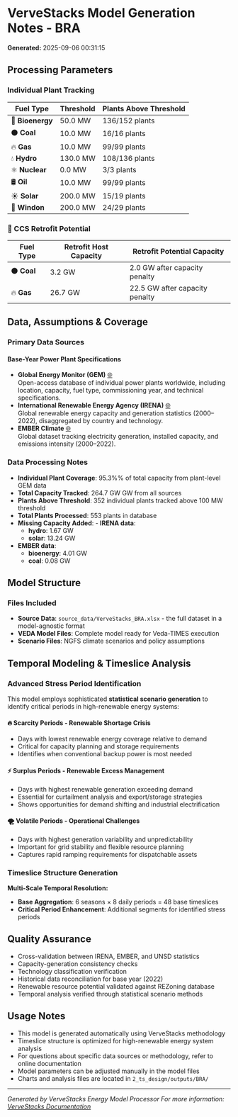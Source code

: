 # VerveStacks Model Generation Notes - BRA
**Generated:** 2025-09-06 00:31:15


## Processing Parameters

### Individual Plant Tracking
| **Fuel Type** | **Threshold** | **Plants Above Threshold** |
|---------------|---------------|---------------------------|
| 🌱 **Bioenergy** | 50.0 MW | 136/152 plants |
| ⚫ **Coal** | 10.0 MW | 16/16 plants |
| 🔥 **Gas** | 10.0 MW | 99/99 plants |
| 💧 **Hydro** | 130.0 MW | 108/136 plants |
| ⚛️ **Nuclear** | 0.0 MW | 3/3 plants |
| 🛢️ **Oil** | 10.0 MW | 99/99 plants |
| ☀️ **Solar** | 200.0 MW | 15/19 plants |
| 💨 **Windon** | 200.0 MW | 24/29 plants |


### 🔄 CCS Retrofit Potential
| **Fuel Type** | **Retrofit Host Capacity** | **Retrofit Potential Capacity**
|---------------|----------------------------|-------------------------------|
| ⚫ **Coal** | 3.2 GW | 2.0 GW after capacity penalty |
| 🔥 **Gas** | 26.7 GW | 22.5 GW after capacity penalty |


## Data, Assumptions & Coverage

### Primary Data Sources

#### Base-Year Power Plant Specifications
- **Global Energy Monitor (GEM)** [🌐](https://globalenergymonitor.org)  
  Open-access database of individual power plants worldwide, including location, capacity, fuel type, commissioning year, and technical specifications.
- **International Renewable Energy Agency (IRENA)** [🌐](https://www.irena.org/Statistics)  
  Global renewable energy capacity and generation statistics (2000–2022), disaggregated by country and technology.
- **EMBER Climate** [🌐](https://ember-climate.org/data/)  
  Global dataset tracking electricity generation, installed capacity, and emissions intensity (2000–2022).

### Data Processing Notes
- **Individual Plant Coverage**: 95.3%% of total capacity from plant-level GEM data
- **Total Capacity Tracked**: 264.7 GW GW from all sources
- **Plants Above Threshold**: 352 individual plants tracked above 100 MW threshold
- **Total Plants Processed**: 553 plants in database
- **Missing Capacity Added**: - **IRENA data**:
  - **hydro**: 1.67 GW
  - **solar**: 13.24 GW
- **EMBER data**:
  - **bioenergy**: 4.01 GW
  - **coal**: 0.08 GW


## Model Structure

### Files Included
- **Source Data**: `source_data/VerveStacks_BRA.xlsx` - the full dataset in a model-agnostic format
- **VEDA Model Files**: Complete model ready for Veda-TIMES execution
- **Scenario Files**: NGFS climate scenarios and policy assumptions


## Temporal Modeling & Timeslice Analysis

### Advanced Stress Period Identification

This model employs sophisticated **statistical scenario generation** to identify critical periods in high-renewable energy systems:

#### 🔥 **Scarcity Periods** - Renewable Shortage Crisis
- Days with lowest renewable energy coverage relative to demand
- Critical for capacity planning and storage requirements
- Identifies when conventional backup power is most needed

#### ⚡ **Surplus Periods** - Renewable Excess Management  
- Days with highest renewable generation exceeding demand
- Essential for curtailment analysis and export/storage strategies
- Shows opportunities for demand shifting and industrial electrification

#### 🌪️ **Volatile Periods** - Operational Challenges
- Days with highest generation variability and unpredictability
- Important for grid stability and flexible resource planning
- Captures rapid ramping requirements for dispatchable assets

### Timeslice Structure Generation
**Multi-Scale Temporal Resolution:**
- **Base Aggregation**: 6 seasons × 8 daily periods = 48 base timeslices
- **Critical Period Enhancement**: Additional segments for identified stress periods


## Quality Assurance

- Cross-validation between IRENA, EMBER, and UNSD statistics
- Capacity-generation consistency checks
- Technology classification verification
- Historical data reconciliation for base year (2022)
- Renewable resource potential validated against REZoning database
- Temporal analysis verified through statistical scenario methods


## Usage Notes

- This model is generated automatically using VerveStacks methodology
- Timeslice structure is optimized for high-renewable energy system analysis
- For questions about specific data sources or methodology, refer to online documentation
- Model parameters can be adjusted manually in the model files
- Charts and analysis files are located in `2_ts_design/outputs/BRA/`

---
*Generated by VerveStacks Energy Model Processor*
*For more information: [VerveStacks Documentation](https://github.com/your-org/vervestacks)*
